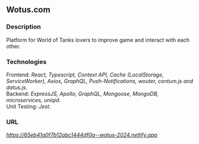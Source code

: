 ## Wotus.com  

### Description  

Platform for World of Tanks lovers to improve game and interact with each other.

### Technologies  

Frontend: *React, Typescript, Context API, Cache (LocalStorage, ServiceWorker), Axios, GraphQL, Push-Notifications, wouter, centum.js and datus.js*.     
Backend: *ExpressJS, Apollo, GraphQL, Mongoose, MongoDB, microservices, uniqid*.        
Unit Testing: *Jest*.  

### URL  

*https://65eb41a0f7b12abc1444df0a--wotus-2024.netlify.app*  
